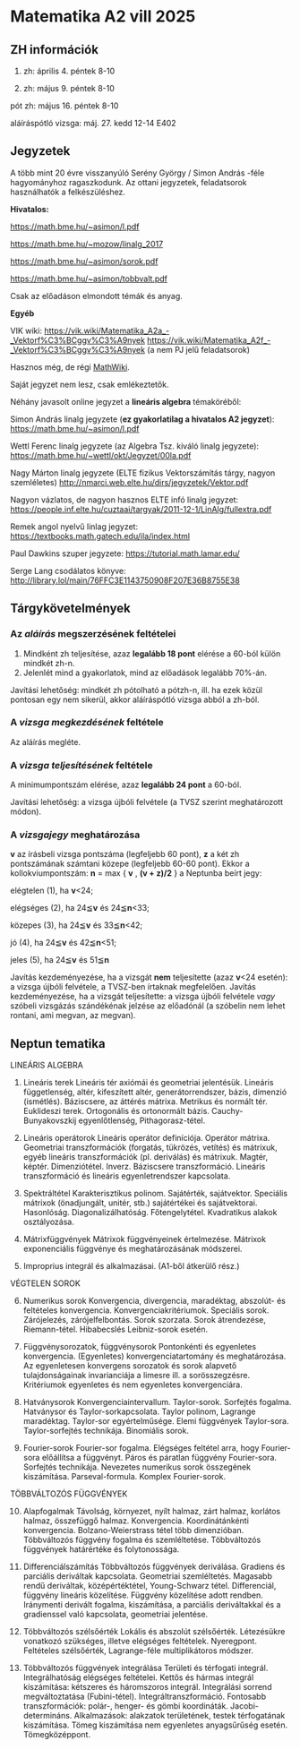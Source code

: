 # Matematika A2 vill 2025

## ZH információk

1. zh: április 4. péntek 8-10

2. zh: május 9. péntek 8-10

pót zh: május 16. péntek 8-10

aláíráspótló vizsga: máj. 27. kedd 12-14 E402

## Jegyzetek

A több mint 20 évre visszanyúló Serény György / Simon András -féle hagyományhoz ragaszkodunk. Az ottani jegyzetek, feladatsorok használhatók a felkészüléshez. 

**Hivatalos:**

https://math.bme.hu/~asimon/l.pdf

https://math.bme.hu/~mozow/linalg_2017

https://math.bme.hu/~asimon/sorok.pdf

https://math.bme.hu/~asimon/tobbvalt.pdf

Csak az előadáson elmondott témák és anyag.

**Egyéb**

VIK wiki: https://vik.wiki/Matematika_A2a_-_Vektorf%C3%BCggv%C3%A9nyek https://vik.wiki/Matematika_A2f_-_Vektorf%C3%BCggv%C3%A9nyek (a nem PJ jelű feladatsorok)

Hasznos még, de régi [MathWiki](http://wiki.math.bme.hu/view/Matematika_A2a_2008).

Saját jegyzet nem lesz, csak emlékeztetők.

Néhány javasolt online jegyzet a **lineáris algebra** témaköréből:
 
Simon András linalg jegyzete (**ez gyakorlatilag a hivatalos A2 jegyzet**): https://math.bme.hu/~asimon/l.pdf

Wettl Ferenc linalg jegyzete (az Algebra Tsz. kiváló linalg jegyzete): https://math.bme.hu/~wettl/okt/Jegyzet/00la.pdf

Nagy Márton linalg jegyzete (ELTE fizikus Vektorszámítás tárgy, nagyon szemléletes) http://nmarci.web.elte.hu/dirs/jegyzetek/Vektor.pdf

Nagyon vázlatos, de nagyon hasznos ELTE infó linalg jegyzet: https://people.inf.elte.hu/cuztaai/targyak/2011-12-1/LinAlg/fullextra.pdf

Remek angol nyelvű linlag jegyzet: https://textbooks.math.gatech.edu/ila/index.html
 
Paul Dawkins szuper jegyzete: https://tutorial.math.lamar.edu/

Serge Lang csodálatos könyve: http://library.lol/main/76FFC3E1143750908F207E36B8755E38

## Tárgykövetelmények

### Az _aláírás_ megszerzésének feltételei
1. Mindként zh teljesítése, azaz **legalább 18 pont** elérése a 60-ból külön mindkét zh-n. 
2. Jelenlét mind a gyakorlatok, mind az előadások legalább 70%-án.

Javítási lehetőség: mindkét zh pótolható a pótzh-n, ill. ha ezek közül pontosan egy nem sikerül, akkor aláíráspótló vizsga abból a zh-ból. 

### A _vizsga megkezdésének_ feltétele
Az aláírás megléte.

### A _vizsga teljesítésének_ feltétele
A minimumpontszám elérése, azaz **legalább 24 pont** a 60-ból. 

Javítási lehetőség: a vizsga újbóli felvétele (a TVSZ szerint meghatározott módon).

### A _vizsgajegy_ meghatározása
**v** az írásbeli vizsga pontszáma (legfeljebb 60 pont), **z** a két zh pontszámának számtani közepe (legfeljebb 60-60 pont). Ekkor a kollokviumpontszám: **n**
= max { **v** , **(v + z)/2** } a Neptunba beírt jegy: 

elégtelen (1), ha **v**<24; 

elégséges (2), ha 24≦**v** és 24≦**n**<33; 

közepes (3),   ha 24≦**v** és 33≦**n**<42;

jó (4),        ha 24≦**v** és 42≦**n**<51;

jeles (5),     ha 24≦**v** és 51≦**n**

Javítás kezdeményezése, ha a vizsgát **nem** teljesítette (azaz **v**<24 esetén): a vizsga újbóli felvétele, a TVSZ-ben írtaknak megfelelően. Javítás kezdeményezése, ha a vizsgát teljesítette: a vizsga újbóli felvétele _vagy_ szóbeli vizsgázás szándékénak jelzése az előadónál (a szóbelin nem lehet rontani, ami megvan, az megvan).

## Neptun tematika

LINEÁRIS ALGEBRA 
 
1. Lineáris terek 
Lineáris tér axiómái és geometriai jelentésük. Lineáris függetlenség, altér, kifeszített altér, generátorrendszer, bázis, dimenzió (ismétlés). Báziscsere, az áttérés mátrixa.  Metrikus és normált tér. Euklideszi terek. Ortogonális és ortonormált bázis. Cauchy-Bunyakovszkij egyenlőtlenség, Pithagorasz-tétel. 
 
2. Lineáris operátorok 
Lineáris operátor definíciója. Operátor mátrixa. Geometriai transzformációk (forgatás, tükrözés, vetítés) és mátrixuk, egyéb lineáris transzformációk (pl. deriválás) és mátrixuk. Magtér, képtér. Dimenziótétel. Inverz. Báziscsere transzformáció. Lineáris transzformáció és lineáris egyenletrendszer kapcsolata.  
 
3. Spektráltétel 
Karakterisztikus polinom. Sajátérték, sajátvektor. Speciális mátrixok (önadjungált, unitér, stb.) sajátértékei és sajátvektorai. Hasonlóság. Diagonalizálhatóság. Főtengelytétel.  Kvadratikus alakok osztályozása. 
 
4. Mátrixfüggvények 
Mátrixok függvényeinek értelmezése. Mátrixok exponenciális függvénye és meghatározásának módszerei. 

5. Improprius integrál és alkalmazásai. (A1-ből átkerülő rész.) 

VÉGTELEN SOROK 
 
6. Numerikus sorok 
Konvergencia, divergencia, maradéktag, abszolút- és feltételes konvergencia. Konvergenciakritériumok. Speciális sorok. Zárójelezés, zárójelfelbontás. Sorok szorzata. Sorok átrendezése, Riemann-tétel. Hibabecslés Leibniz-sorok esetén.  
 
7. Függvénysorozatok, függvénysorok 
Pontonkénti és egyenletes konvergencia. (Egyenletes) konvergenciatartomány és meghatározása. Az egyenletesen konvergens sorozatok és sorok alapvető tulajdonságainak invarianciája a limesre ill. a sorösszegzésre. Kritériumok egyenletes és nem egyenletes konvergenciára. 
 
8. Hatványsorok 
Konvergenciaintervallum. Taylor-sorok. Sorfejtés fogalma. Hatványsor és Taylor-sorkapcsolata. Taylor polinom, Lagrange maradéktag.  Taylor-sor egyértelműsége. Elemi függvények Taylor-sora. Taylor-sorfejtés technikája. Binomiális sorok.  
 
9. Fourier-sorok 
Fourier-sor fogalma. Elégséges feltétel arra, hogy Fourier-sora előállítsa a függvényt. Páros és páratlan függvény Fourier-sora. Sorfejtés technikája. Nevezetes numerikus sorok összegének kiszámítása. Parseval-formula. Komplex Fourier-sorok. 
 

TÖBBVÁLTOZÓS FÜGGVÉNYEK 
 
10. Alapfogalmak Távolság, környezet, nyílt halmaz, zárt halmaz, korlátos halmaz, összefüggő halmaz. Konvergencia. Koordinátánkénti konvergencia. Bolzano-Weierstrass tétel több dimenzióban. Többváltozós függvény fogalma és szemléltetése. Többváltozós függvények határértéke és folytonossága. 
 
11. Differenciálszámítás 
Többváltozós függvények deriválása. Gradiens és parciális deriváltak kapcsolata. Geometriai szemléltetés. Magasabb rendű deriváltak, középértéktétel, Young-Schwarz tétel. Differenciál, függvény lineáris közelítése. Függvény közelítése adott rendben. Iránymenti derivált fogalma, kiszámítása, a parciális deriváltakkal és a gradienssel való kapcsolata, geometriai jelentése.  
 
12. Többváltozós szélsőérték 
Lokális és abszolút szélsőérték. Létezésükre vonatkozó szükséges, illetve elégséges feltételek. Nyeregpont. Feltételes szélsőérték, Lagrange-féle multiplikátoros módszer. 
 
13. Többváltozós függvények integrálása 
Területi és térfogati integrál. Integrálhatóság elégséges feltételei. Kettős és hármas integrál kiszámítása: kétszeres és háromszoros integrál. Integrálási sorrend megváltoztatása (Fubini-tétel). Integráltranszformáció. Fontosabb transzformációk: polár-, henger- és gömbi koordináták. 
Jacobi-determináns. Alkalmazások: alakzatok területének, testek térfogatának kiszámítása. Tömeg kiszámítása nem egyenletes anyagsűrűség esetén. Tömegközéppont. 



